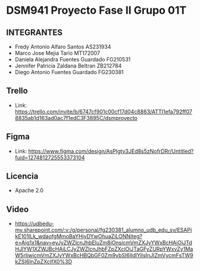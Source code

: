 # DSM941 Proyecto Fase II Grupo 01T

## INTEGRANTES

- Fredy Antonio Alfaro Santos AS231934
- Marco Jose Mejia Tario MT172007
- Daniela Alejandra Fuentes Guardado FG210531
- Jennifer Patricia Zaldana Beltran ZB212784
- Diego Antonio Fuentes Guardado FG230381

## Trello
- Link: https://trello.com/invite/b/6747cf901c00cf17d04c8863/ATTI1efa792ff078835ab1d163ad0ac7f1edC3F3895C/dsmproyecto

## Figma
- Link: https://www.figma.com/design/AsPIgtv3JEd8s5zNofrDRr/Untitled?fuid=1274812725553373104

## Licencia
- Apache 2.0

## Video
- https://udbedu-my.sharepoint.com/:v:/g/personal/fg230381_alumno_udb_edu_sv/ESAPjkE101lLk_wdaofgMmoBaYHjyDYwOhuaZiLONNiteg?e=Aig1x1&nav=eyJyZWZlcnJhbEluZm8iOnsicmVmZXJyYWxBcHAiOiJTdHJlYW1XZWJBcHAiLCJyZWZlcnJhbFZpZXciOiJTaGFyZURpYWxvZy1MaW5rIiwicmVmZXJyYWxBcHBQbGF0Zm9ybSI6IldlYiIsInJlZmVycmFsTW9kZSI6InZpZXcifX0%3D
